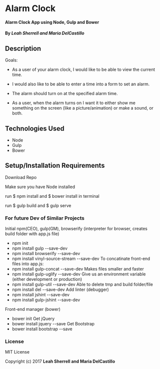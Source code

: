 # Alarm Clock

#### Alarm Clock App using Node, Gulp and Bower

#### By *Leah Sherrell and Maria DelCastillo*

## Description

Goals:

- As a user of your alarm clock, I would like to be able to view the current time.

- I would also like to be able to enter a time into a form to set an alarm.

- The alarm should turn on at the specified alarm time.

- As a user, when the alarm turns on I want it to either show me something on the screen (like a picture/animation) or make a sound, or both.

## Technologies Used
 - Node
 - Gulp
 - Bower

## Setup/Installation Requirements

Download Repo

Make sure you have Node installed

run $ npm install and $ bower install in terminal

run $ gulp build and $ gulp serve

### For future Dev of Similar Projects
Initial npm(CEO), gulp(GM), browserify (interpreter for browser, creates build folder with app.js file)
  - npm init
  - npm install gulp --save-dev
  - npm install browserify --save-dev
  - npm install vinyl-source-stream --save-dev
To concatinate front-end files into app.js:
  - npm install gulp-concat --save-dev
Makes files smaller and faster
  - npm install gulp-uglify --save-dev
Give us an environment variable (either development or production)
  - npm install gulp-util --save-dev
Able to delete tmp and build folder/file
  - npm install del --save-dev
Add linter (debugger)
  - npm install jshint --save-dev
  - npm install gulp-jshint --save-dev

Front-end manager (bower)
  - bower init
Get jQuery
  - bower install jquery --save
Get Bootstrap
  - bower install bootstrap --save


### License

MIT License

Copyright (c) 2017 **Leah Sherrell and Maria DelCastillo**

